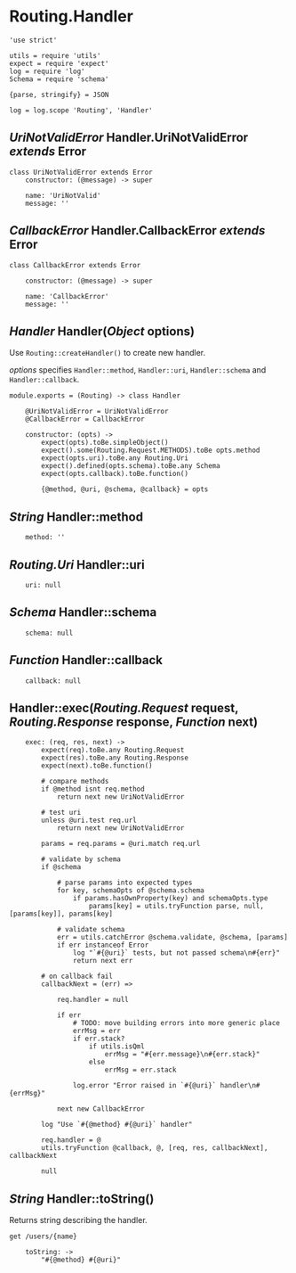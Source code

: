 Routing.Handler
===============

	'use strict'

	utils = require 'utils'
	expect = require 'expect'
	log = require 'log'
	Schema = require 'schema'

	{parse, stringify} = JSON

	log = log.scope 'Routing', 'Handler'

*UriNotValidError* Handler.UriNotValidError *extends* Error
-----------------------------------------------------------

	class UriNotValidError extends Error
		constructor: (@message) -> super

		name: 'UriNotValid'
		message: ''

*CallbackError* Handler.CallbackError *extends* Error
-----------------------------------------------------

	class CallbackError extends Error

		constructor: (@message) -> super

		name: 'CallbackError'
		message: ''

*Handler* Handler(*Object* options)
-----------------------------------

Use `Routing::createHandler()` to create new handler.

*options* specifies `Handler::method`, `Handler::uri`,
`Handler::schema` and `Handler::callback`.

	module.exports = (Routing) -> class Handler

		@UriNotValidError = UriNotValidError
		@CallbackError = CallbackError

		constructor: (opts) ->
			expect(opts).toBe.simpleObject()
			expect().some(Routing.Request.METHODS).toBe opts.method
			expect(opts.uri).toBe.any Routing.Uri
			expect().defined(opts.schema).toBe.any Schema
			expect(opts.callback).toBe.function()

			{@method, @uri, @schema, @callback} = opts

*String* Handler::method
------------------------

		method: ''

*Routing.Uri* Handler::uri
--------------------------

		uri: null

*Schema* Handler::schema
------------------------

		schema: null

*Function* Handler::callback
----------------------------

		callback: null

Handler::exec(*Routing.Request* request, *Routing.Response* response, *Function* next)
--------------------------------------------------------------------------------------

		exec: (req, res, next) ->
			expect(req).toBe.any Routing.Request
			expect(res).toBe.any Routing.Response
			expect(next).toBe.function()

			# compare methods
			if @method isnt req.method
				return next new UriNotValidError

			# test uri
			unless @uri.test req.url
				return next new UriNotValidError

			params = req.params = @uri.match req.url

			# validate by schema
			if @schema

				# parse params into expected types
				for key, schemaOpts of @schema.schema
					if params.hasOwnProperty(key) and schemaOpts.type
						params[key] = utils.tryFunction parse, null, [params[key]], params[key]

				# validate schema
				err = utils.catchError @schema.validate, @schema, [params]
				if err instanceof Error
					log "`#{@uri}` tests, but not passed schema\n#{err}"
					return next err

			# on callback fail
			callbackNext = (err) =>

				req.handler = null

				if err
					# TODO: move building errors into more generic place
					errMsg = err
					if err.stack?
						if utils.isQml
							errMsg = "#{err.message}\n#{err.stack}"
						else
							errMsg = err.stack

					log.error "Error raised in `#{@uri}` handler\n#{errMsg}"

				next new CallbackError

			log "Use `#{@method} #{@uri}` handler"

			req.handler = @
			utils.tryFunction @callback, @, [req, res, callbackNext], callbackNext

			null

*String* Handler::toString()
----------------------------

Returns string describing the handler.

```
get /users/{name}
```

		toString: ->
			"#{@method} #{@uri}"